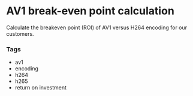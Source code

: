 # AV1 break-even point calculation

Calculate the breakeven point (ROI) of AV1 versus H264 encoding for our customers.

### Tags

  - av1
  - encoding
  - h264
  - h265
  - return on investment